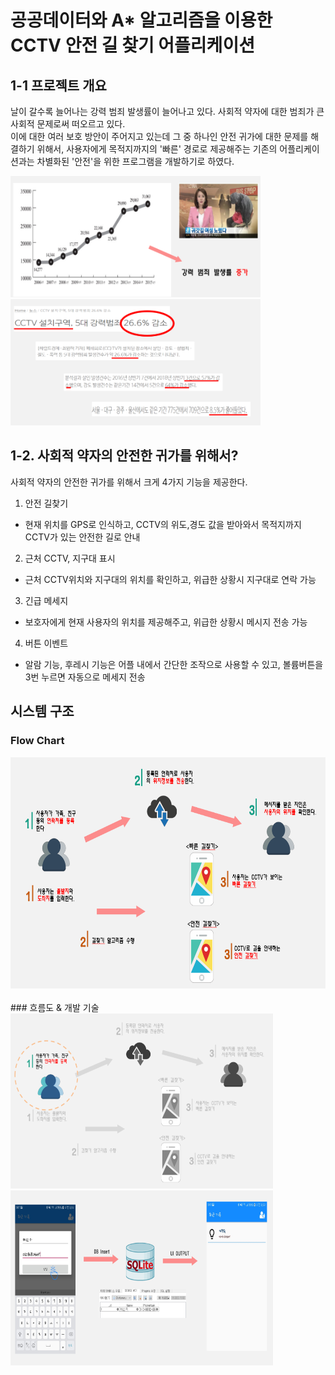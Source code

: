 <div>
<h1> 공공데이터와 A* 알고리즘을 이용한 <br> CCTV 안전 길 찾기 어플리케이션
</div>

## 1-1 프로젝트 개요

날이 갈수록 늘어나는 강력 범죄 발생률이 늘어나고 있다. 사회적 약자에 대한 범죄가 큰 사회적 문제로써 떠오르고 있다. <br>이에 대한 여러 보호 방안이 주어지고 있는데 그 중 하나인 안전 귀가에 대한 문제를 해결하기 위해서, 사용자에게 목적지까지의 '빠른' 경로로 제공해주는 기존의 어플리케이션과는 차별화된 
'안전'을 위한 프로그램을 개발하기로 하였다.  

<div>
 <img width="400" src="/readme_image/1.png"></img>
 <img width="400" src="/readme_image/2.png"></img>
</div>
  
## 1-2. 사회적 약자의 안전한 귀가를 위해서?
사회적 약자의 안전한 귀가를 위해서 크게 4가지 기능을 제공한다.<br>
1) 안전 길찾기 <br>
  - 현재 위치를 GPS로 인식하고, CCTV의 위도,경도 값을 받아와서 목적지까지 CCTV가 있는 안전한 길로 안내<br>
2) 근처 CCTV, 지구대 표시 <br>
  - 근처 CCTV위치와 지구대의 위치를 확인하고, 위급한 상황시 지구대로 연락 가능<br>
3) 긴급 메세지<br> 
  - 보호자에게 현재 사용자의 위치를 제공해주고, 위급한 상황시 메시지 전송 가능<br>
4) 버튼 이벤트<br>
  - 알람 기능, 후레시 기능은 어플 내에서 간단한 조작으로 사용할 수 있고, 볼륨버튼을 3번 누르면 자동으로 메세지 전송<br>


## 시스템 구조
### Flow Chart 
<div>
 <img width="1000" height="370" src="/readme_image/flowchart.png"></img>
</div>
<br>
### 흐름도 & 개발 기술
<div>
 <img width="420" height="280" src="/readme_image/3.png"></img>
 <img width="420" height="280" src="/readme_image/4.png"></img>
</div>
